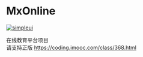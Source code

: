 # MxOnline
[![simpleui](https://img.shields.io/badge/developing%20with-Simpleui-2077ff.svg)](https://github.com/newpanjing/simpleui)  

在线教育平台项目  
请支持正版 https://coding.imooc.com/class/368.html
